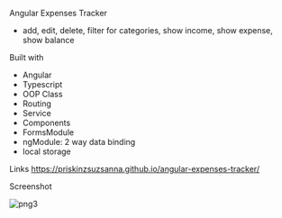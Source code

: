 Angular Expenses Tracker
 - add, edit, delete, filter for categories, show income, show expense, show balance

Built with
- Angular
- Typescript
- OOP Class
- Routing
- Service
- Components
- FormsModule
- ngModule: 2 way data binding
- local storage

Links
https://priskinzsuzsanna.github.io/angular-expenses-tracker/

Screenshot

![png3](https://github.com/PriskinZsuzsanna/angular-car-catalog/assets/121173949/cc30614a-201c-4a3d-8b42-18aa4d8525cd)

